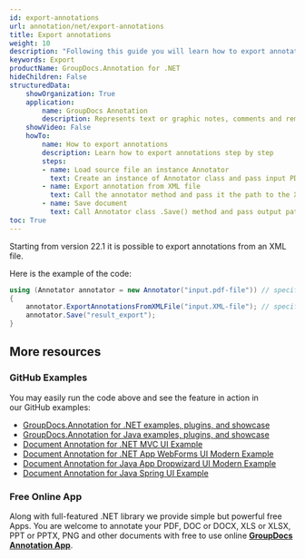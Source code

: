 ```yaml
---
id: export-annotations
url: annotation/net/export-annotations
title: Export annotations
weight: 10
description: "Following this guide you will learn how to export annotation using GroupDocs.Annotation for .NET API."
keywords: Export
productName: GroupDocs.Annotation for .NET
hideChildren: False
structuredData:
    showOrganization: True
    application:    
        name: GroupDocs Annotation
        description: Represents text or graphic notes, comments and remarks attached to a specific part of the content of the document using C#
    showVideo: False
    howTo:
        name: How to export annotations
        description: Learn how to export annotations step by step
        steps:
        - name: Load source file an instance Annotator
          text: Create an instance of Annotator class and pass input PDF file path as a constructor parameter.
        - name: Export annotation from XML file
          text: Call the annotator method and pass it the path to the XML file.
        - name: Save document
          text: Call Annotator class .Save() method and pass output path file.
toc: True
---
```


Starting from version 22.1 it is possible to export annotations from an XML file.

Here is the example of the code:

```csharp
using (Annotator annotator = new Annotator("input.pdf-file")) // specify the path to the input PDF file
{
	annotator.ExportAnnotationsFromXMLFile("input.XML-file"); // specify the path to the input XML file
    annotator.Save("result_export");
}
```

## More resources
### GitHub Examples
You may easily run the code above and see the feature in action in our GitHub examples:
*   [GroupDocs.Annotation for .NET examples, plugins, and showcase](https://github.com/groupdocs-annotation/GroupDocs.Annotation-for-.NET)
*   [GroupDocs.Annotation for Java examples, plugins, and showcase](https://github.com/groupdocs-annotation/GroupDocs.Annotation-for-Java)
*   [Document Annotation for .NET MVC UI Example](https://github.com/groupdocs-annotation/GroupDocs.Annotation-for-.NET-MVC) 
*   [Document Annotation for .NET App WebForms UI Modern Example](https://github.com/groupdocs-annotation/GroupDocs.Annotation-for-.NET-WebForms)
*   [Document Annotation for Java App Dropwizard UI Modern Example](https://github.com/groupdocs-annotation/GroupDocs.Annotation-for-Java-Dropwizard)
*   [Document Annotation for Java Spring UI Example](https://github.com/groupdocs-annotation/GroupDocs.Annotation-for-Java-Spring)
### Free Online App
Along with full-featured .NET library we provide simple but powerful free Apps.
You are welcome to annotate your PDF, DOC or DOCX, XLS or XLSX, PPT or PPTX, PNG and other documents with free to use online **[GroupDocs Annotation App](https://products.groupdocs.app/annotation)**.
